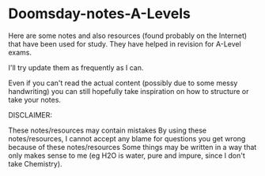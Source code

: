 # Doomsday-notes-A-Levels

Here are some notes and also resources (found probably on the Internet) that have been used for study. They have helped in revision for A-Level exams.

I'll try update them as frequently as I can.

Even if you can't read the actual content (possibly due to some messy handwriting) you can still hopefully take inspiration on how to structure or take your notes.

DISCLAIMER:

These notes/resources may contain mistakes
By using these notes/resources, I cannot accept any blame for questions you get wrong because of these notes/resources
Some things may be written in a way that only makes sense to me (eg H2O is water, pure and impure, since I don't take Chemistry).
